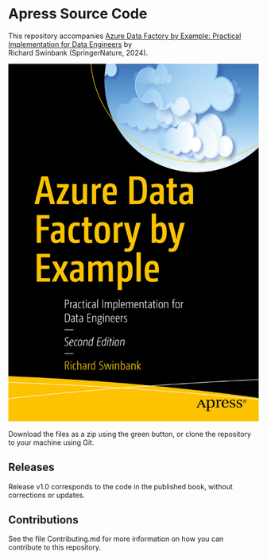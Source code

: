 # Apress Source Code

This repository accompanies [Azure Data Factory by Example: Practical Implementation for Data Engineers](https://link.springer.com/book/10.1007/979-8-8688-0218-8) by 	
Richard Swinbank (SpringerNature, 2024).

[comment]: #cover
![Cover image](9798868802171.jpg)

Download the files as a zip using the green button, or clone the repository to your machine using Git.

## Releases

Release v1.0 corresponds to the code in the published book, without corrections or updates.

## Contributions

See the file Contributing.md for more information on how you can contribute to this repository.
